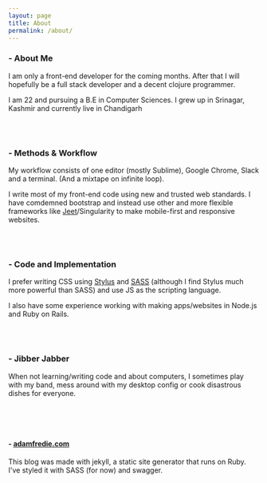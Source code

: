 ```yaml
---
layout: page
title: About
permalink: /about/
---
```


### - About Me # 

I am only a front-end developer for the coming months. After that I 
will hopefully be a full stack developer and a decent 
clojure programmer.

I am 22 and pursuing a B.E in Computer Sciences. I grew up in Srinagar,
Kashmir and currently live in Chandigarh

<br />
<br />

### - Methods & Workflow
    
My workflow consists of one editor (mostly Sublime), Google Chrome,
Slack and a terminal. (And a mixtape on infinite loop).


I write most of my front-end code using new and trusted web 
standards. I have comdemned bootstrap and instead use other and more flexible
frameworks like [Jeet]/Singularity to make mobile-first and responsive websites.

 
<br />
<br />

### - Code and Implementation


I prefer writing CSS using [Stylus] and [SASS] (although I find Stylus much more
powerful than SASS) and use JS as the scripting language. 

I also have some experience working with making apps/websites in Node.js and Ruby on Rails.

<br />
<br />

### - Jibber Jabber

When not learning/writing code and about computers, I sometimes 
play with my band, mess around with my desktop config or cook 
disastrous dishes for everyone.



<br />
<br />
<br />

#### - [adamfredie.com](http://adamfredie.com)

This blog was made with jekyll, a static site generator that runs on
Ruby. I've styled it with SASS (for now) and swagger.


<!-- "You can find the source code for Jekyll at [github.com/jekyll/jekyll](https://github.com/jekyll/jekyll) -->

[Stylus]: https://learnboost.github.io/stylus/ "Stylus Link"

[SASS]: http://sass-lang.com/

[Jeet]: http://jeet.gs/